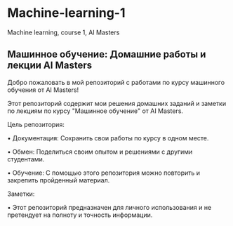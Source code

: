 # Machine-learning-1
Machine learning, course 1, AI Masters  
## Машинное обучение: Домашние работы и лекции AI Masters

Добро пожаловать в мой репозиторий с работами по курсу машинного обучения от AI Masters! 

Этот репозиторий содержит мои решения домашних заданий и заметки по лекциям по курсу "Машинное обучение" от AI Masters. 

Цель репозитория:

• Документация: Сохранить свои работы по курсу в одном месте.

• Обмен: Поделиться своим опытом и решениями с другими студентами.

• Обучение: С помощью этого репозитория можно повторить и закрепить пройденный материал.

Заметки:

• Этот репозиторий предназначен для личного использования и не претендует на полноту и точность информации.
